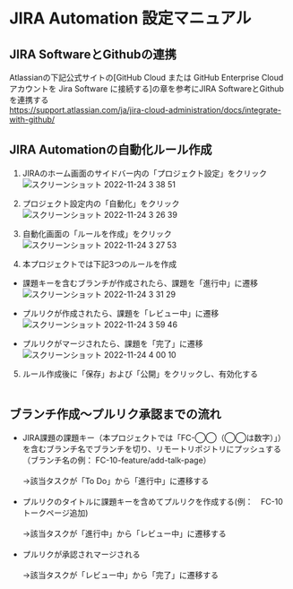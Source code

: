 # JIRA Automation 設定マニュアル
## JIRA SoftwareとGithubの連携
Atlassianの下記公式サイトの[GitHub Cloud または GitHub Enterprise Cloud アカウントを Jira Software に接続する]の章を参考にJIRA SoftwareとGithubを連携する<br>
https://support.atlassian.com/ja/jira-cloud-administration/docs/integrate-with-github/<br>
## JIRA Automationの自動化ルール作成
1. JIRAのホーム画面のサイドバー内の「プロジェクト設定」をクリック<br>
![スクリーンショット 2022-11-24 3 38 51](https://user-images.githubusercontent.com/49933865/203623401-035f4498-0148-4558-bc12-c598dfdd4c5f.png)<br>

2. プロジェクト設定内の「自動化」をクリック<br>
![スクリーンショット 2022-11-24 3 26 39](https://user-images.githubusercontent.com/49933865/203621483-63e4fa47-ebd3-4239-beef-01fab9569a6b.png)<br>

3. 自動化画面の「ルールを作成」をクリック
![スクリーンショット 2022-11-24 3 27 53](https://user-images.githubusercontent.com/49933865/203621702-7c0f8631-928f-467d-be61-e695e3d4cb10.png)<br>

4. 本プロジェクトでは下記3つのルールを作成
  * 課題キーを含むブランチが作成されたら、課題を「進行中」に遷移
  ![スクリーンショット 2022-11-24 3 31 29](https://user-images.githubusercontent.com/49933865/203622221-44fda89b-f806-4214-abef-ecca00f26e50.png)<br>

  * プルリクが作成されたら、課題を「レビュー中」に遷移
  ![スクリーンショット 2022-11-24 3 59 46](https://user-images.githubusercontent.com/49933865/203627325-55baa97b-39c8-4af2-9acd-61f79ceca465.png)<br>

  * プルリクがマージされたら、課題を「完了」に遷移
 ![スクリーンショット 2022-11-24 4 00 10](https://user-images.githubusercontent.com/49933865/203627366-72067c6c-5571-40c5-832f-0264348661c6.png)<br>
  
5. ルール作成後に「保存」および「公開」をクリックし、有効化する<br><br>
  

## ブランチ作成〜プルリク承認までの流れ
* JIRA課題の課題キー（本プロジェクトでは「FC-◯◯（◯◯は数字）」）を含むブランチ名でブランチを切り、リモートリポジトリにプッシュする（ブランチ名の例： FC-10-feature/add-talk-page）<br><br>
→該当タスクが「To Do」から「進行中」に遷移する<br><br>
* プルリクのタイトルに課題キーを含めてプルリクを作成する(例：　FC-10 トークページ追加)<br><br>
→該当タスクが「進行中」から「レビュー中」に遷移する<br><br>
* プルリクが承認されマージされる<br><br>
→該当タスクが「レビュー中」から「完了」に遷移する<br><br>
